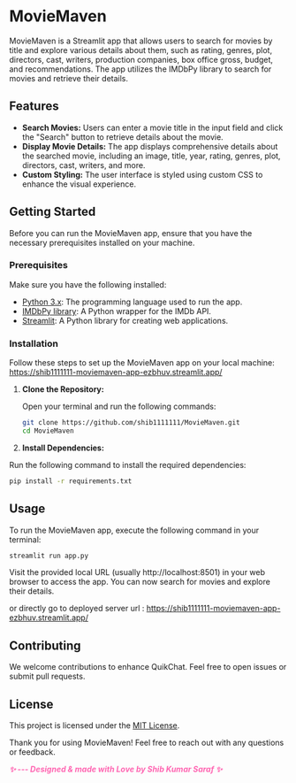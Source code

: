 # MovieMaven

MovieMaven is a Streamlit app that allows users to search for movies by title and explore various details about them, such as rating, genres, plot, directors, cast, writers, production companies, box office gross, budget, and recommendations. The app utilizes the IMDbPy library to search for movies and retrieve their details.

## Features

- **Search Movies:** Users can enter a movie title in the input field and click the "Search" button to retrieve details about the movie.
- **Display Movie Details:** The app displays comprehensive details about the searched movie, including an image, title, year, rating, genres, plot, directors, cast, writers, and more.
- **Custom Styling:** The user interface is styled using custom CSS to enhance the visual experience.

## Getting Started

Before you can run the MovieMaven app, ensure that you have the necessary prerequisites installed on your machine.

### Prerequisites

Make sure you have the following installed:

- [Python 3.x](https://www.python.org/downloads/): The programming language used to run the app.
- [IMDbPy library](https://imdbpy.github.io/): A Python wrapper for the IMDb API.
- [Streamlit](https://streamlit.io/): A Python library for creating web applications.

### Installation

Follow these steps to set up the MovieMaven app on your local machine: https://shib1111111-moviemaven-app-ezbhuv.streamlit.app/

1. **Clone the Repository:**

   Open your terminal and run the following commands:

   ```bash
   git clone https://github.com/shib1111111/MovieMaven.git
   cd MovieMaven

   ```

2. **Install Dependencies:**

Run the following command to install the required dependencies:

```bash
pip install -r requirements.txt
  ```

## Usage
To run the MovieMaven app, execute the following command in your terminal:
```bash
streamlit run app.py  
```
Visit the provided local URL (usually http://localhost:8501) in your web browser to access the app. You can now search for movies and explore their details.

or directly go to deployed server url : https://shib1111111-moviemaven-app-ezbhuv.streamlit.app/


## Contributing

We welcome contributions to enhance QuikChat. Feel free to open issues or submit pull requests.

## License

This project is licensed under the [MIT License](LICENSE).

Thank you for using MovieMaven! Feel free to reach out with any questions or feedback.

<em style="color: #ff66b2; font-weight: bold;">✨ --- Designed & made with Love by Shib Kumar Saraf ✨</em>
